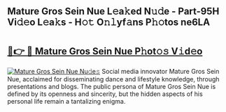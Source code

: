## Mature Gros Sein Nue L𝚎a𝚔ed N𝚞𝚍e - Part-95H Vi𝚍𝚎o L𝚎a𝚔s - H𝚘𝚝 O𝚗𝚕yf𝚊ns P𝚑𝚘tos ne6LA

# <h2><a href="http://kf2rl98.oniu.top/?m=Mature+Gros+Sein+Nue">🔗👉 🔴 Mature Gros Sein Nue P𝚑ot𝚘𝚜 V𝚒d𝚎o</a></h2>

[![Mature Gros Sein Nue Nu𝚍e𝚜](https://i.imgur.com/0qMVB7G.gif)](http://kf2rl98.oniu.top/?m=Mature+Gros+Sein+Nue)
Social media innovator Mature Gros Sein Nue, acclaimed for disseminating dance and lifestyle knowledge, through presentations and blogs. The public persona of Mature Gros Sein Nue is defined by its openness and sincerity, but the hidden aspects of his personal life remain a tantalizing enigma.  
